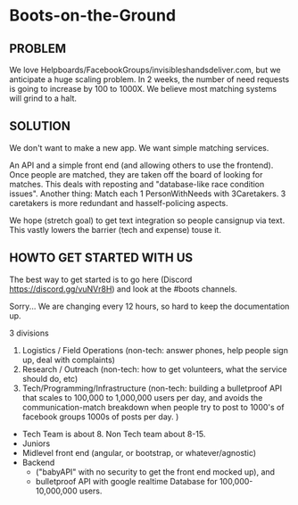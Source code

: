# Boots-on-the-Ground

## PROBLEM
We love Helpboards/FacebookGroups/invisibleshandsdeliver.com, but we anticipate a huge scaling problem. In 2 weeks, the number of need requests is going to increase by 100 to 1000X. We believe most matching systems will grind to a halt.

## SOLUTION
We don't want to make a new app.  We want simple matching services. 

An API and a simple front end (and allowing others to use the frontend). 
Once people are matched, they are taken off the board of looking for matches. This deals with reposting and "database-like race condition issues".
Another thing: Match each 1 PersonWithNeeds with 3Caretakers. 3 caretakers is more redundant and hasself-policing aspects.

 We hope (stretch goal) to get text integration so people cansignup via text. This vastly lowers the barrier (tech and expense) touse it.

## HOWTO GET STARTED WITH US

The best way to get started is to go here (Discord https://discord.gg/vuNVr8H) and look at the #boots channels. 

Sorry... We are changing every 12 hours, so hard to keep the documentation up.

3 divisions
1) Logistics / Field Operations (non-tech: answer phones, help people sign up, deal with complaints)
2) Research / Outreach (non-tech: how to get volunteers, what the service should do, etc)
3) Tech/Programming/Infrastructure (non-tech: building a bulletproof API that scales to 100,000 to 1,000,000 users per day, and avoids the communication-match breakdown when people try to post to 1000's of facebook groups 1000s of posts per day.
)

* Tech Team is about 8. Non Tech team about 8-15.
* Juniors
* Midlevel front end (angular, or bootstrap, or whatever/agnostic)
* Backend 
  * ("babyAPI" with no security to get the front end mocked up), and
  * bulletproof API with google realtime Database for 100,000-10,000,000 users.
